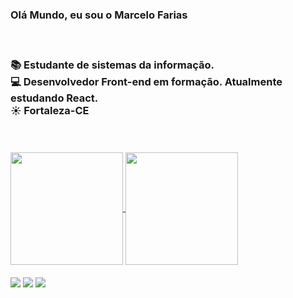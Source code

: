 <h3>Olá Mundo, eu sou o Marcelo Farias<h3>
<br>

📚 Estudante de sistemas da informação.<br>
💻 Desenvolvedor Front-end em formação. Atualmente estudando React.
<br>
☀️ Fortaleza-CE
<br>
<br>
<br>

<a href="https://github.com/marcelofarias-jr">
<img height="180em" align="center" src="https://github-readme-stats.vercel.app/api?username=marcelofarias-jr&count_private=true&show_icons=true&theme=radical"/>
<img height="180em" align="center" src="https://github-readme-stats.vercel.app/api/top-langs/?username=marcelofarias-jr&layout=compact&theme=radical"/>
</a>
<br>
<br>
<div>
  <a href="https://www.instagram.com/marcelofariasjr" target="_blank"><img src="https://img.shields.io/badge/Instagram-E4405F?style=for-the-badge&logo=instagram&logoColor=white" target="_blank"></a>
  <a href="https://www.linkedin.com/in/marcelo-farias-a4337722/" target="_blank"><img src="https://img.shields.io/badge/LinkedIn-0077B5?style=for-the-badge&logo=linkedin&logoColor=white" target="_blank"></a>
  <a href="marcelobfariasjr@gmail.com" target="_blank"><img src="https://img.shields.io/badge/Gmail-D14836?style=for-the-badge&logo=gmail&logoColor=white" target="_blank"></a>
</div>
